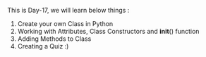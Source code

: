 This is Day-17, we will learn below things :

1. Create your own Class in Python
2. Working with Attributes, Class Constructors and __init__() function
3. Adding Methods to Class
4. Creating a Quiz :) 
